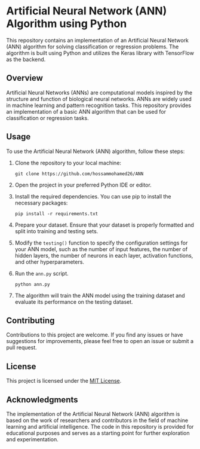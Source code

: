 # Artificial Neural Network (ANN) Algorithm using Python

This repository contains an implementation of an Artificial Neural Network (ANN) algorithm for solving classification or regression problems. The algorithm is built using Python and utilizes the Keras library with TensorFlow as the backend.

## Overview

Artificial Neural Networks (ANNs) are computational models inspired by the structure and function of biological neural networks. ANNs are widely used in machine learning and pattern recognition tasks. This repository provides an implementation of a basic ANN algorithm that can be used for classification or regression tasks.

## Usage

To use the Artificial Neural Network (ANN) algorithm, follow these steps:

1. Clone the repository to your local machine:

   ```
   git clone https://github.com/hossammohamed26/ANN
   ```

2. Open the project in your preferred Python IDE or editor.

3. Install the required dependencies. You can use pip to install the necessary packages:

   ```
   pip install -r requirements.txt
   ```

4. Prepare your dataset. Ensure that your dataset is properly formatted and split into training and testing sets.

5. Modify the `testing()` function to specify the configuration settings for your ANN model, such as the number of input features, the number of hidden layers, the number of neurons in each layer, activation functions, and other hyperparameters.

6. Run the `ann.py` script.

   ```
   python ann.py
   ```

7. The algorithm will train the ANN model using the training dataset and evaluate its performance on the testing dataset.


## Contributing

Contributions to this project are welcome. If you find any issues or have suggestions for improvements, please feel free to open an issue or submit a pull request.

## License

This project is licensed under the [MIT License](LICENSE).

## Acknowledgments

The implementation of the Artificial Neural Network (ANN) algorithm is based on the work of researchers and contributors in the field of machine learning and artificial intelligence. The code in this repository is provided for educational purposes and serves as a starting point for further exploration and experimentation.
